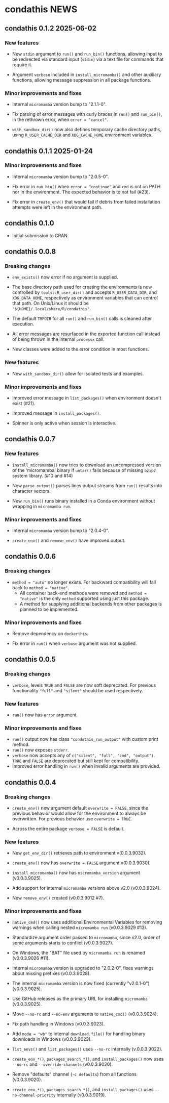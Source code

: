 # condathis NEWS

## condathis 0.1.2 2025-06-02

### New features

* New `stdin` argument to `run()` and `run_bin()` functions, allowing input to
  be redirected via standard input (`stdin`) via a text file for commands that
  require it.

* Argument `verbose` included in `install_micromamba()` and other auxiliary
  functions, allowing message suppression in all package functions.

### Minor improvements and fixes

* Internal `micromamba` version bump to "2.1.1-0".

* Fix parsing of error messages with curly braces in `run()` and `run_bin()`,
  in the rethrown error, when `error = "cancel"`.

* `with_sandbox_dir()` now also defines temporary cache directory paths,
  using `R_USER_CACHE_DIR` and `XDG_CACHE_HOME` environment variables.

## condathis 0.1.1 2025-01-24

### Minor improvements and fixes

* Internal `micromamba` version bump to "2.0.5-0".

* Fix error in `run_bin()` when `error = "continue"` and `cmd` is not on
  PATH nor in the environment.
  The expected behavior is to not fail (#23).

* Fix error in `create_env()` that would fail if debris from failed installation
  attempts were left in the environment path.

## condathis 0.1.0

* Initial submission to CRAN.

## condathis 0.0.8

### Breaking changes

* `env_exists()` now error if no argument is supplied.

* The base directory path used for creating the environments is now controlled
  by `tools::R_user_dir()` and accepts `R_USER_DATA_DIR`, and `XDG_DATA_HOME`,
  respectively as environment variables that can control that path.
  On Unix/Linux it should be `"${HOME}/.local/share/R/condathis"`.

* The default `TMPDIR` for all `run()` and `run_bin()` calls is cleaned after
  execution.

* All error messages are resurfaced in the exported function call instead of
  being thrown in the internal `processx` call.

* New classes were added to the error condition in most functions.

### New features

* New `with_sandbox_dir()` allow for isolated tests and examples.

### Minor improvements and fixes

* Improved error message in `list_packages()` when environment doesn't exist (#21).

* Improved message in `install_packages()`.

* Spinner is only active when session is interactive.

## condathis 0.0.7

### New features

* `install_micromamba()` now tries to download an uncompressed version of the
  'micromamba' binary if `untar()` fails because of missing `bzip2` system
  library. (#10 and #14)

* New `parse_output()` parses lines output streams from `run()` results into
  character vectors.

* New `run_bin()` runs binary installed in a Conda environment without wrapping
  in `micromamba run`.

### Minor improvements and fixes

* Internal `micromamba` version bump to "2.0.4-0".

* `create_env()` and `remove_env()` have improved output.

## condathis 0.0.6

### Breaking changes

* `method = "auto"` no longer exists. For backward compatibility will fall back
  to `method = "native"`.
  * All container back-end methods were removed and `method = "native"` is the
    only `method` supported using just this package.
  * A method for supplying additional backends from other packages is planned
    to be implemented.

### Minor improvements and fixes

* Remove dependency on `dockerthis`.

* Fix error in `run()` when `verbose` argument was not supplied.

## condathis 0.0.5

### Breaking changes

* `verbose`, levels `TRUE` and `FALSE` are now soft deprecated.
  For previous functionality `"full"` and `"silent"` should be used respectively.

### New features

* `run()` now has `error` argument.

### Minor improvements and fixes

* `run()` output now has class `"condathis_run_output"` with custom print method.
* `run()` now exposes `stderr`.
* `verbose` now accepts any of `c("silent", "full", "cmd", "output")`.
  `TRUE` and `FALSE` are deprecated but still kept for compatibility.
* Improved error handling in `run()` when invalid arguments are provided.

## condathis 0.0.4

### Breaking changes

* `create_env()` new argument default `overwrite = FALSE`,
  since the previous behavior would allow for the environment to always be overwritten.
  For previous behavior use `overwrite = TRUE`.

* Across the entire package `verbose = FALSE` is default.

### New features

* New `get_env_dir()` retrieves path to environment v(0.0.3.9032).

* `create_env()` now has `overwrite = FALSE` argument v(0.0.3.9030).

* `install_micromamba()` now has `micromamba_version` argument (v0.0.3.9025).

* Add support for internal `micromamba` versions above v2.0 (v0.0.3.9024).

* New `remove_env()` created (v0.0.3.9012 #7).

### Minor improvements and fixes

* `native_cmd()` now uses additional Environmental Variables for removing
  warnings when calling nested `micromamba run` (v0.0.3.9029 #13).

* Standardize argument order passed to `micromamba`, since v2.0, order of some
  arguments starts to conflict (v0.0.3.9027).

* On Windows, the "BAT" file used by `micromamba run` is renamed (v0.0.3.9026 #11).

* Internal `micromamba` version is upgraded to "2.0.2-0", fixes warnings about
  missing prefixes (v0.0.3.9028).
* The internal `micromamba` version is now fixed (currently "v2.0.1-0") (v0.0.3.9025).
* Use GitHub releases as the primary URL for installing `micromamba` (v0.0.3.9025).

* Move `--no-rc` and `--no-env` arguments to `native_cmd()` (v0.0.3.9024).

* Fix path handling in Windows (v0.0.3.9023).
* Add `mode = "wb"` to internal `download.file()` for handling binary downloads
in Windows (v0.0.3.9023).

* `list_envs()` and `list_packages()` uses `--no-rc` internally (v.0.0.3.9022).

* `create_env_*()`, `packages_search_*()`, and `install_packages()` now uses
  `--no-rc` and `--override-channels` (v0.0.3.9020).

* Remove "defaults" channel (`-c defaults`) from all functions (v0.0.3.9020).

* `create_env_*()`, `packages_search_*()`, and `install_packages()` uses
  `--no-channel-priority` internally (v0.0.3.9019).
